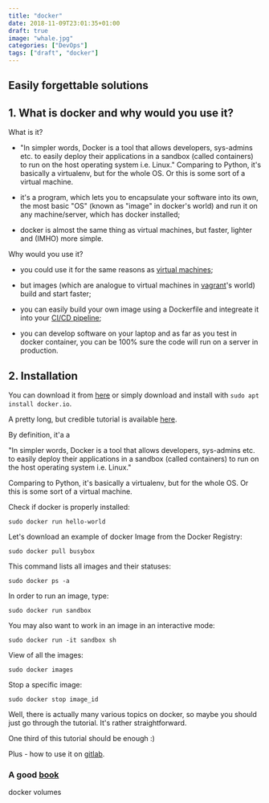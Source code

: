 ```yaml
---
title: "docker"
date: 2018-11-09T23:01:35+01:00
draft: true
image: "whale.jpg"
categories: ["DevOps"]
tags: ["draft", "docker"]
---
```


## Easily forgettable solutions

## 1. What is docker and why would you use it?

What is it?

* "In simpler words, Docker is a tool that allows developers, sys-admins etc. to easily deploy their applications in a sandbox (called containers) to run on the host operating system i.e. Linux." Comparing to Python, it's basically a virtualenv, but for the whole OS. Or this is some sort of a virtual machine.

* it's a program, which lets you to encapsulate your software into its own, the most basic "OS" (known as "image" in docker's world) and run it on any machine/server, which has docker installed;

* docker is almost the same thing as virtual machines, but faster, lighter and (IMHO) more simple.

Why would you use it?

* you could use it for the same reasons as [virtual machines](https://tomis9.github.io/vagrant);

* but images (which are analogue to virtual machines in [vagrant](https://tomis9.github.io/vagrant)'s world) build and start faster;

* you can easily build your own image using a Dockerfile and integreate it into your [CI/CD pipeline](https://tomis9.github.io/gitlab-ci);

* you can develop software on your laptop and as far as you test in docker container, you can be 100% sure the code will run on a server in production.

## 2. Installation

You can download it from [here](https://www.docker.com/products/docker-engine#/linux) or simply download and install with `sudo apt install docker.io`.

A pretty long, but credible tutorial is available [here](https://docker-curriculum.com/).

By definition, it'a a 

"In simpler words, Docker is a tool that allows developers, sys-admins etc. to easily deploy their applications in a sandbox (called containers) to run on the host operating system i.e. Linux."

Comparing to Python, it's basically a virtualenv, but for the whole OS.
Or this is some sort of a virtual machine.

Check if docker is properly installed:
```
sudo docker run hello-world
```

Let's download an example of docker Image from the Docker Registry:
```
sudo docker pull busybox
```

This command lists all images and their statuses: 
```
sudo docker ps -a
```

In order to run an image, type: 
```
sudo docker run sandbox
```
You may also want to work in an image in an interactive mode:
```
sudo docker run -it sandbox sh
```


View of all the images:
```
sudo docker images
```

Stop a specific image:
```
sudo docker stop image_id
```


Well, there is actually many various topics on docker, so maybe you should just go through the tutorial.
It's rather straightforward.

One third of this tutorial should be enough :)


Plus - how to use it on [gitlab](https://gitlab.iiit.pl/help/user/project/container_registry).


### A good [book](http://pepa.holla.cz/wp-content/uploads/2016/10/Using-Docker.pdf)

docker volumes

